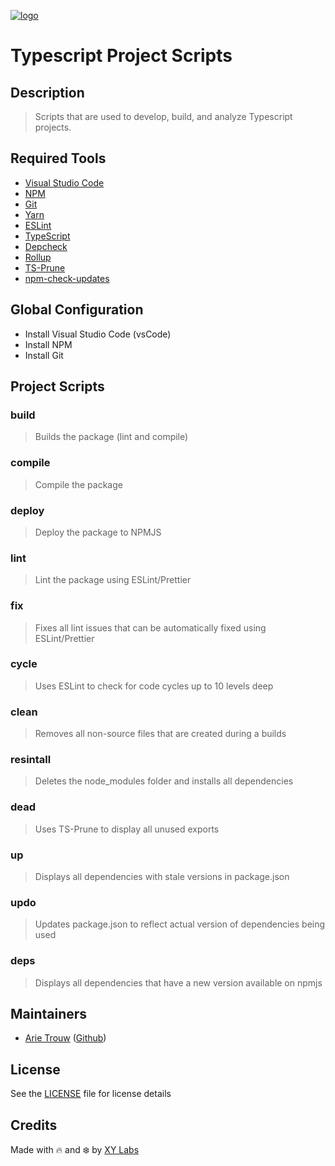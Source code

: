 [![logo][]](https://xylabs.com)

# Typescript Project Scripts

## Description

> Scripts that are used to develop, build, and analyze Typescript projects.

## Required Tools

- [Visual Studio Code](https://code.visualstudio.com)
- [NPM](https://www.npmjs.com)
- [Git](https://git-scm.com/)
- [Yarn](https://yarnpkg.com/)
- [ESLint](https://eslint.org)
- [TypeScript](https://www.typescriptlang.org)
- [Depcheck](https://www.npmjs.com/package/depcheck)
- [Rollup](https://rollupjs.org)
- [TS-Prune](https://www.npmjs.com/package/ts-prune)
- [npm-check-updates](https://www.npmjs.com/package/npm-check-updates)

## Global Configuration

- Install Visual Studio Code (vsCode)
- Install NPM
- Install Git

## Project Scripts

### build
> Builds the package (lint and compile)

### compile
> Compile the package

### deploy
> Deploy the package to NPMJS

### lint
> Lint the package using ESLint/Prettier

### fix
> Fixes all lint issues that can be automatically fixed using ESLint/Prettier

### cycle
> Uses ESLint to check for code cycles up to 10 levels deep

### clean
> Removes all non-source files that are created during a builds

### resintall
> Deletes the node_modules folder and installs all dependencies

### dead
> Uses TS-Prune to display all unused exports

### up
> Displays all dependencies with stale versions in package.json

### updo
> Updates package.json to reflect actual version of dependencies being used

### deps
> Displays all dependencies that have a new version available on npmjs

## Maintainers

- [Arie Trouw](https://arietrouw.com) ([Github](https://github.com/arietrouw))

## License

See the [LICENSE](LICENSE) file for license details

## Credits

Made with 🔥 and ❄️ by [XY Labs](https://xylabs.com)

[logo]: https://cdn.xy.company/img/brand/XYPersistentCompany_Logo_Icon_Colored.svg
